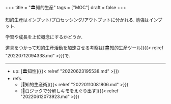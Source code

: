 +++
title = "🏛知的生産"
tags = ["MOC"]
draft = false
+++

知的生産はインプット/プロセッシング/アウトプットに分かれる. 勉強はインプット.

学習や成長を上位概念にするかどうか.

道具をつかって知的生産活動を加速させる考察は[🏛知的生産ツール]({{< relref "20220712094338.md" >}})で.

---

-   up: [🏛知性]({{< relref "20220623195538.md" >}})
-   refs.
    -   [📁知的生産術]({{< relref "20220110081806.md" >}})
    -   [🦊ロジックで分解しキモをえぐり出す]({{< relref "20220612073923.md" >}})
